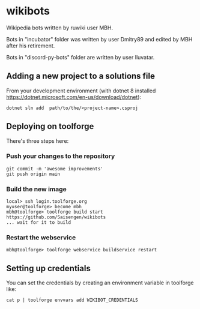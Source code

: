 # wikibots
Wikipedia bots written by ruwiki user MBH.

Bots in "incubator" folder was written by user Dmitry89 and edited by MBH after his retirement.

Bots in "discord-py-bots" folder are written by user Iluvatar.

## Adding a new project to a solutions file
From your development environment (with dotnet 8 installed https://dotnet.microsoft.com/en-us/download/dotnet):
```shell
dotnet sln add  path/to/the/<project-name>.csproj
```

## Deploying on toolforge
There's three steps here:

### Push your changes to the repository
```shell
git commit -m 'awesome improvements'
git push origin main
```

### Build the new image

```shell
local> ssh login.toolforge.org
myuser@toolforge> become mbh
mbh@toolforge> toolforge build start https://github.com/Saisengen/wikibots
... wait for it to build
```

### Restart the webservice
```shell
mbh@toolforge> toolforge webservice buildservice restart
```

## Setting up credentials
You can set the credentials by creating an environment variable in toolforge like:
```shell
cat p | toolforge envvars add WIKIBOT_CREDENTIALS
```
